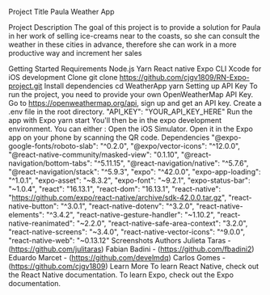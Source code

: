 Project Title
Paula Weather App

Project Description
The goal of this project is to provide a solution for Paula in her work of selling ice-creams near to the coasts, so she can consult the weather in these cities in advance, therefore she can work in a more productive way and increment her sales

Getting Started
Requirements
Node.js
Yarn
React native
Expo CLI
Xcode for iOS development
Clone
git clone https://github.com/cjgv1809/RN-Expo-project.git
Install dependencies
cd WeatherApp
yarn
Setting up API Key
To run the project, you need to provide your own OpenWeatherMap API Key.
Go to https://openweathermap.org/api, sign up and get an API key.
Create a .env file in the root directory.
  "API_KEY": "YOUR_API_KEY_HERE"
Run the app with Expo
yarn start
You'll then be in the expo development environment.
You can either :
Open the iOS Simulator.
Open it in the Expo app on your phone by scanning the QR code.
Dependencies
    "@expo-google-fonts/roboto-slab": "^0.2.0",
    "@expo/vector-icons": "^12.0.0",
    "@react-native-community/masked-view": "0.1.10",
    "@react-navigation/bottom-tabs": "^5.11.15",
    "@react-navigation/native": "^5.7.6",
    "@react-navigation/stack": "^5.9.3",
    "expo": "^42.0.0",
    "expo-app-loading": "^1.0.1",
    "expo-asset": "~8.3.2",
    "expo-font": "~9.2.1",
    "expo-status-bar": "~1.0.4",
    "react": "16.13.1",
    "react-dom": "16.13.1",
    "react-native": "https://github.com/expo/react-native/archive/sdk-42.0.0.tar.gz",
    "react-native-button": "^3.0.1",
    "react-native-dotenv": "^3.2.0",
    "react-native-elements": "^3.4.2",
    "react-native-gesture-handler": "~1.10.2",
    "react-native-reanimated": "~2.2.0",
    "react-native-safe-area-context": "3.2.0",
    "react-native-screens": "~3.4.0",
    "react-native-vector-icons": "^9.0.0",
    "react-native-web": "~0.13.12"
Screenshots
Authors
Julieta Taras - (https://github.com/julitaras)
Fabian Badini - (https://github.com/fbadini2)
Eduardo Marcet - (https://github.com/develmdq)
Carlos Gomes - (https://github.com/cjgv1809)
Learn More
To learn React Native, check out the React Native documentation. To learn Expo, check out the Expo documentation.
